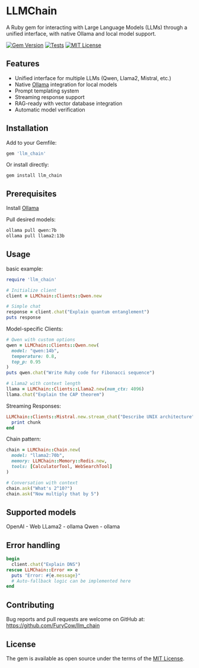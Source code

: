 # LLMChain

A Ruby gem for interacting with Large Language Models (LLMs) through a unified interface, with native Ollama and local model support.

[![Gem Version](https://badge.fury.io/rb/llm_chain.svg)](https://badge.fury.io/rb/llm_chain)
[![Tests](https://github.com/your_username/llm_chain/actions/workflows/tests.yml/badge.svg)](https://github.com/your_username/llm_chain/actions)
[![MIT License](https://img.shields.io/badge/license-MIT-blue.svg)](LICENSE.txt)

## Features

- Unified interface for multiple LLMs (Qwen, Llama2, Mistral, etc.)
- Native [Ollama](https://ollama.ai/) integration for local models
- Prompt templating system
- Streaming response support
- RAG-ready with vector database integration
- Automatic model verification

## Installation

Add to your Gemfile:

```ruby
gem 'llm_chain'
```
Or install directly:

```
gem install llm_chain
```

## Prerequisites
Install [Ollama](https://ollama.ai/)

Pull desired models:

```bash
ollama pull qwen:7b
ollama pull llama2:13b
```

## Usage

basic example:

```ruby
require 'llm_chain'

# Initialize client
client = LLMChain::Clients::Qwen.new

# Simple chat
response = client.chat("Explain quantum entanglement")
puts response
```

Model-specific Clients:

```ruby
# Qwen with custom options
qwen = LLMChain::Clients::Qwen.new(
  model: "qwen:14b",
  temperature: 0.8,
  top_p: 0.95
)
puts qwen.chat("Write Ruby code for Fibonacci sequence")

# Llama2 with context length
llama = LLMChain::Clients::Llama2.new(num_ctx: 4096)
llama.chat("Explain the CAP theorem")
```

Streaming Responses:

```ruby
LLMChain::Clients::Mistral.new.stream_chat("Describe UNIX architecture") do |chunk|
  print chunk
end
```

Chain pattern:

```ruby
chain = LLMChain::Chain.new(
  model: "llama2:70b",
  memory: LLMChain::Memory::Redis.new,
  tools: [CalculatorTool, WebSearchTool]
)

# Conversation with context
chain.ask("What's 2^10?")
chain.ask("Now multiply that by 5")
```

## Supported models

OpenAI - Web
LLama2 - ollama
Qwen - ollama

## Error handling

```ruby
begin
  client.chat("Explain DNS")
rescue LLMChain::Error => e
  puts "Error: #{e.message}"
  # Auto-fallback logic can be implemented here
end
```

## Contributing
Bug reports and pull requests are welcome on GitHub at:
https://github.com/FuryCow/llm_chain

## License
The gem is available as open source under the terms of the [MIT License](https://opensource.org/licenses/MIT).